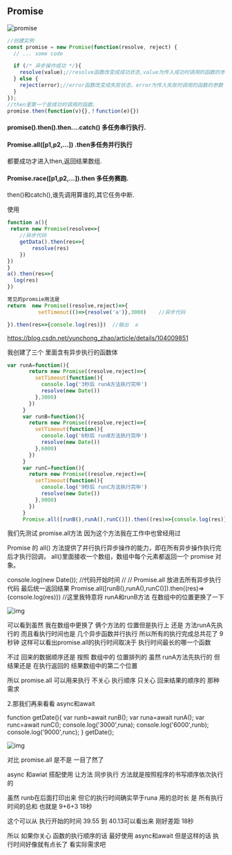## Promise

![promise](https://www.liaoxuefeng.com/files/attachments/1027242914217888/l)

~~~js
//创建实例
const promise = new Promise(function(resolve, reject) {
  // ... some code

  if (/* 异步操作成功 */){
    resolve(value);//resolve函数改变成成功状态,value为传入成功时调用的函数的参数
  } else {
    reject(error);//error函数改变成失败状态，error为传入失败时调用的函数的参数
  }
});
//then里第一个是成功时调用的函数，
promise.then(function(v){},！function(e){})

~~~



#### promise().then().then....catch() 多任务串行执行.

#### Promise.all([p1,p2,...]) .then多任务并行执行

都要成功才进入then,返回结果数组.

#### Promise.race([p1,p2,...]).then 多任务赛跑.

then()和catch(),谁先调用算谁的,其它任务中断.



使用

~~~js
function a(){
 return new Promise(resolve=>{
	//异步代码	
	getData().then(res=>{
		resolve(res)
	})
})
}
a().then(res=>{
  log(res)
})


~~~

~~~js
常见的promsie用法是
return  new Promise((resolve,reject)=>{
          setTimeout(()=>{resolve('a')},3000)    //异步代码

}).then(res=>{console.log(res)})  //输出  a
~~~

https://blog.csdn.net/yunchong_zhao/article/details/104009851

我创建了三个 里面含有异步执行的函数体

~~~js
var runA=function(){
       return new Promise((resolve,reject)=>{
         setTimeout(function(){
           console.log('3秒后 runA方法执行完毕')
           resolve(new Date())
         },3000)
       })
     }
     var runB=function(){
       return new Promise((resolve,reject)=>{
         setTimeout(function(){
           console.log('6秒后 runB方法执行完毕')
           resolve(new Date())
         },6000)
       })
     }
     var runC=function(){
       return new Promise((resolve,reject)=>{
         setTimeout(function(){
           console.log('9秒后 runC方法执行完毕')
           resolve(new Date())
         },9000)
       })
     }
     Promise.all([runB(),runA(),runC()]).then((res)=>{console.log(res)}) 
~~~



我们先测试 promise.all方法  因为这个方法我在工作中也曾经用过

Promise 的 all() 方法提供了并行执行异步操作的能力，即在所有异步操作执行完后才执行回调， all()里面接收一个数组，数组中每个元素都返回一个 promise 对象。

console.log(new Date());  //代码开始时间
     // // Promise.all 放进去所有异步执行代码 最后统一返回结果
Promise.all([runB(),runA(),runC()]).then((res)=>{console.log(res)}) //这里我特意将 runA和runB方法 在数组中的位置更换了一下

![img](https://img-blog.csdnimg.cn/20200116193318813.png?x-oss-process=image/watermark,type_ZmFuZ3poZW5naGVpdGk,shadow_10,text_aHR0cHM6Ly9ibG9nLmNzZG4ubmV0L3l1bmNob25nX3poYW8=,size_16,color_FFFFFF,t_70)

可以看到虽然 我在数组中更换了 俩个方法的 位置但是执行上 还是 方法runA先执行的 而且看执行时间也是 几个异步函数并行执行 所以所有的执行完成总共花了 9秒钟 这样可以看出promise.all的执行时间取决于 执行时间最长的哪一个函数

不过 回来的数据顺序还是 按照 数组中的 位置排列的 虽然 runA方法先执行的 但结果还是 在执行返回的 结果数组中的第二个位置

所以 promise.all 可以用来执行 不关心 执行顺序 只关心 回来结果的顺序的 那种需求

2.那我们再来看看 async和await

 function getDate(){
       var runb=await runB();
       var runa=await runA();
       var runc=await runC();
       console.log('3000',runa);
       console.log('6000',runb);
       console.log('9000',runc);
     }
     getDate();

![img](https://img-blog.csdnimg.cn/20200116194120907.png?x-oss-process=image/watermark,type_ZmFuZ3poZW5naGVpdGk,shadow_10,text_aHR0cHM6Ly9ibG9nLmNzZG4ubmV0L3l1bmNob25nX3poYW8=,size_16,color_FFFFFF,t_70)

对比 promise.all 是不是 一目了然了 

async 和awiat 搭配使用 让方法 同步执行 方法就是按照程序的书写顺序依次执行的

虽然 runb在后面打印出来 但它的执行时间确实早于runa 用的总时长 是 所有执行时间的总和 也就是 9+6+3 18秒

这个可以从 执行开始的时间 39.55 到 40.13可以看出来 刚好差距 18秒

所以 如果你关心 函数的执行顺序的话 最好使用 async和await  但是这样的话 执行时间好像就有点长了 看实际需求吧


